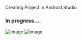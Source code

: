 Creating Project in Android Studio

### In progress....
![image](https://github.com/JhonnatanPajuelo/SuperHeropedia/assets/83382553/f9e2211c-7f1c-4570-8a80-82c5ac36758c)
![image](https://github.com/JhonnatanPajuelo/SuperHeropedia/assets/83382553/790d7213-3a6d-4781-a9b0-e6d23077d192)
